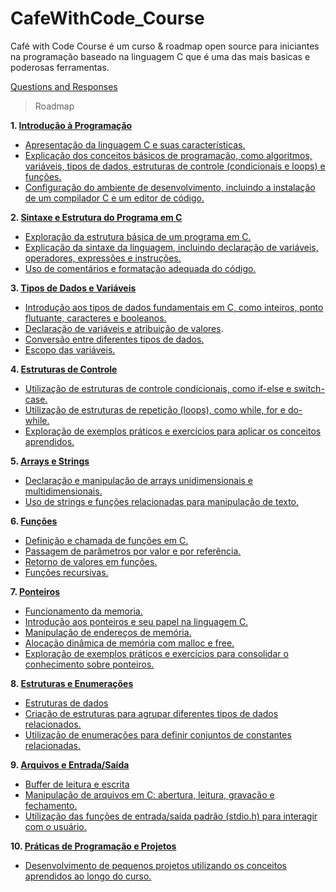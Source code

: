 # CafeWithCode_Course
Café with Code Course é um curso & roadmap open source para iniciantes na programação baseado na linguagem C que é uma das mais basicas e poderosas ferramentas. 

[Questions and Responses](https://github.com/orgs/devscafecomunity/discussions/categories/cafe-with-code-course)

> Roadmap

**1. [Introdução à Programação](https://github.com/devscafecomunity/CafeWithCode_Course/tree/main/roadmap/1_Introducao_a_Programacao)**
- [Apresentação da linguagem C e suas características.](https://github.com/devscafecomunity/CafeWithCode_Course/blob/main/roadmap/1_Introducao_a_Programacao/1.MD)
- [Explicação dos conceitos básicos de programação, como algoritmos, variáveis, tipos de dados, estruturas de controle (condicionais e loops) e funções.](https://github.com/devscafecomunity/CafeWithCode_Course/blob/main/roadmap/1_Introducao_a_Programacao/2.md)
- [Configuração do ambiente de desenvolvimento, incluindo a instalação de um compilador C e um editor de código.](https://github.com/devscafecomunity/CafeWithCode_Course/blob/main/roadmap/1_Introducao_a_Programacao/3.MD)

**2. [Sintaxe e Estrutura do Programa em C](https://github.com/devscafecomunity/CafeWithCode_Course/blob/main/roadmap/2_Estrutura_Programa_C/)**
- [Exploração da estrutura básica de um programa em C.](https://github.com/devscafecomunity/CafeWithCode_Course/blob/main/roadmap/2_Estrutura_Programa_C/1.MD)
- [Explicação da sintaxe da linguagem, incluindo declaração de variáveis, operadores, expressões e instruções.](https://github.com/devscafecomunity/CafeWithCode_Course/blob/main/roadmap/2_Estrutura_Programa_C/2.MD)
- [Uso de comentários e formatação adequada do código.](https://github.com/devscafecomunity/CafeWithCode_Course/blob/main/roadmap/2_Estrutura_Programa_C/3.MD)

**3. [Tipos de Dados e Variáveis](https://github.com/devscafecomunity/CafeWithCode_Course/blob/main/roadmap/3_Tipos_fundamentais)**
- [Introdução aos tipos de dados fundamentais em C, como inteiros, ponto flutuante, caracteres e booleanos.](https://github.com/devscafecomunity/CafeWithCode_Course/blob/main/roadmap/3_Tipos_fundamentais/1.MD)
- [Declaração de variáveis e atribuição de valores](https://github.com/devscafecomunity/CafeWithCode_Course/blob/main/roadmap/3_Tipos_fundamentais/2.MD).
- [Conversão entre diferentes tipos de dados.](https://github.com/devscafecomunity/CafeWithCode_Course/blob/main/roadmap/3_Tipos_fundamentais/3.MD)
- [Escopo das variáveis.](https://github.com/devscafecomunity/CafeWithCode_Course/blob/main/roadmap/3_Tipos_fundamentais/4.MD)

**4. [Estruturas de Controle](https://github.com/devscafecomunity/CafeWithCode_Course/blob/main/roadmap/4_Estruturas_de_Control)**
- [Utilização de estruturas de controle condicionais, como if-else e switch-case.](https://github.com/devscafecomunity/CafeWithCode_Course/blob/main/roadmap/4_Estruturas_de_Control/1.MD)
- [Utilização de estruturas de repetição (loops), como while, for e do-while.](https://github.com/devscafecomunity/CafeWithCode_Course/blob/main/roadmap/4_Estruturas_de_Control/2.MD)
- [Exploração de exemplos práticos e exercícios para aplicar os conceitos aprendidos.](https://github.com/devscafecomunity/CafeWithCode_Course/blob/main/roadmap/4_Estruturas_de_Control/3.MD)

**5. [Arrays e Strings](https://github.com/devscafecomunity/CafeWithCode_Course/blob/main/roadmap/5_Manipulacao_de_Arrays/)**
- [Declaração e manipulação de arrays unidimensionais e multidimensionais.](https://github.com/devscafecomunity/CafeWithCode_Course/blob/main/roadmap/5_Manipulacao_de_Arrays/1.MD)
- [Uso de strings e funções relacionadas para manipulação de texto.](https://github.com/devscafecomunity/CafeWithCode_Course/blob/main/roadmap/5_Manipulacao_de_Arrays/2.MD)

**6. [Funções](https://github.com/devscafecomunity/CafeWithCode_Course/blob/main/roadmap/6_Funcoes/)**
- [Definição e chamada de funções em C.](https://github.com/devscafecomunity/CafeWithCode_Course/blob/main/roadmap/6_Funcoes/1.MD)
- [Passagem de parâmetros por valor e por referência.](https://github.com/devscafecomunity/CafeWithCode_Course/blob/main/roadmap/6_Funcoes/2.MD)
- [Retorno de valores em funções.](https://github.com/devscafecomunity/CafeWithCode_Course/blob/main/roadmap/6_Funcoes/3.MD)
- [Funções recursivas.](https://github.com/devscafecomunity/CafeWithCode_Course/blob/main/roadmap/6_Funcoes/4.MD)

**7. [Ponteiros](https://github.com/devscafecomunity/CafeWithCode_Course/blob/main/roadmap/7_Ponteiros/)**
- [Funcionamento da memoria.](https://github.com/devscafecomunity/CafeWithCode_Course/blob/main/roadmap/7_Ponteiros/1.MD)
- [Introdução aos ponteiros e seu papel na linguagem C.](https://github.com/devscafecomunity/CafeWithCode_Course/blob/main/roadmap/7_Ponteiros/2.MD)
- [Manipulação de endereços de memória.](https://github.com/devscafecomunity/CafeWithCode_Course/blob/main/roadmap/7_Ponteiros/3.MD)
- [Alocação dinâmica de memória com malloc e free.](https://github.com/devscafecomunity/CafeWithCode_Course/blob/main/roadmap/7_Ponteiros/4.MD)
- [Exploração de exemplos práticos e exercícios para consolidar o conhecimento sobre ponteiros.](https://github.com/devscafecomunity/CafeWithCode_Course/blob/main/roadmap/7_Ponteiros/5.MD)

**8. [Estruturas e Enumerações](https://github.com/devscafecomunity/CafeWithCode_Course/blob/main/roadmap/8_Estruturas_Enumeracoes/)**
- [Estruturas de dados](https://github.com/devscafecomunity/CafeWithCode_Course/blob/main/roadmap/8_Estruturas_Enumeracoes/1.MD)
- [Criação de estruturas para agrupar diferentes tipos de dados relacionados.](https://github.com/devscafecomunity/CafeWithCode_Course/blob/main/roadmap/8_Estruturas_Enumeracoes/2.MD)
- [Utilização de enumerações para definir conjuntos de constantes relacionadas.](https://github.com/devscafecomunity/CafeWithCode_Course/blob/main/roadmap/8_Estruturas_Enumeracoes/3.MD)

**9. [Arquivos e Entrada/Saída](https://github.com/devscafecomunity/CafeWithCode_Course/blob/main/roadmap/9_ArquivosIO/)**
- [Buffer de leitura e escrita](https://github.com/devscafecomunity/CafeWithCode_Course/blob/main/roadmap/9_ArquivosIO/1.MD)
- [Manipulação de arquivos em C: abertura, leitura, gravação e fechamento.](https://github.com/devscafecomunity/CafeWithCode_Course/blob/main/roadmap/9_ArquivosIO/2.MD)
- [Utilização das funções de entrada/saída padrão (stdio.h) para interagir com o usuário.](https://github.com/devscafecomunity/CafeWithCode_Course/blob/main/roadmap/9_ArquivosIO/3.MD)

**10. [Práticas de Programação e Projetos](https://github.com/devscafecomunity/CafeWithCode_Course/blob/main/roadmap/10_Praticas_e_Projetos/)**
- [Desenvolvimento de pequenos projetos utilizando os conceitos aprendidos ao longo do curso.](https://github.com/devscafecomunity/CafeWithCode_Course/blob/main/roadmap/10_Praticas_e_Projetos/1.MD)
